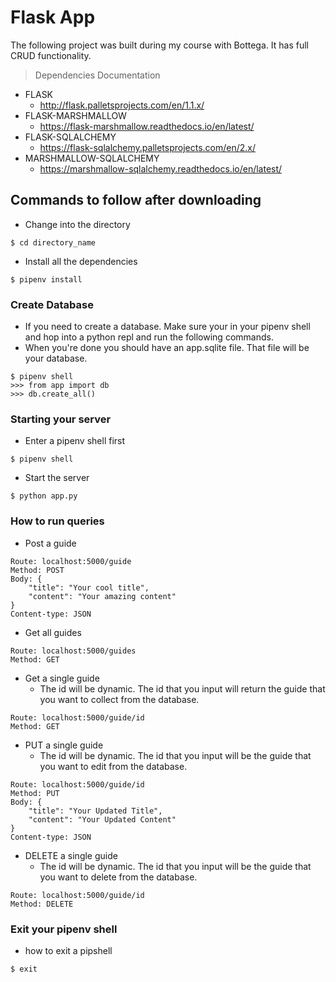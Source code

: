 # Flask App
The following project was built during my course with Bottega.  It has full CRUD functionality.
> Dependencies Documentation
- FLASK
  - http://flask.palletsprojects.com/en/1.1.x/
- FLASK-MARSHMALLOW
  - https://flask-marshmallow.readthedocs.io/en/latest/
- FLASK-SQLALCHEMY
  - https://flask-sqlalchemy.palletsprojects.com/en/2.x/
- MARSHMALLOW-SQLALCHEMY
  - https://marshmallow-sqlalchemy.readthedocs.io/en/latest/
## Commands to follow after downloading
- Change into the directory
```
$ cd directory_name
```
- Install all the dependencies
```
$ pipenv install
```
### Create Database
- If you need to create a database.  Make sure your in your pipenv shell and hop into a python repl and run the following commands.
- When you're done you should have an app.sqlite file.  That file will be your database.
```
$ pipenv shell
>>> from app import db
>>> db.create_all()
```
### Starting your server
- Enter a pipenv shell first
```
$ pipenv shell
```
- Start the server
```
$ python app.py
```
### How to run queries
- Post a guide
```
Route: localhost:5000/guide
Method: POST
Body: {
    "title": "Your cool title",
    "content": "Your amazing content"
}
Content-type: JSON
```
- Get all guides
```
Route: localhost:5000/guides
Method: GET
```
- Get a single guide
  - The id will be dynamic.  The id that you input will return the guide that you want to collect from the database.
```
Route: localhost:5000/guide/id
Method: GET
```
- PUT a single guide
  - The id will be dynamic.  The id that you input will be the guide that you want to edit from the database.
```
Route: localhost:5000/guide/id
Method: PUT
Body: {
    "title": "Your Updated Title",
    "content": "Your Updated Content"
}
Content-type: JSON
```
- DELETE a single guide
  - The id will be dynamic.  The id that you input will be the guide that you want to delete from the database.
```
Route: localhost:5000/guide/id
Method: DELETE
```
### Exit your pipenv shell
- how to exit a pipshell
```
$ exit
```